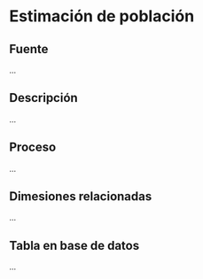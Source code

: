 # Estimación de población

## Fuente
...

## Descripción
...

## Proceso
...

## Dimesiones relacionadas
...

## Tabla en base de datos
...


